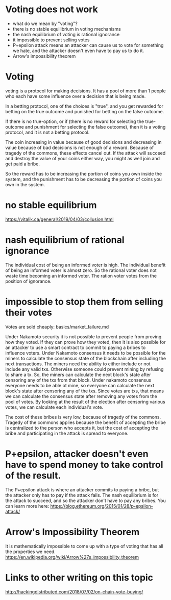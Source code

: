 Voting does not work
==========

* what do we mean by "voting"?
* there is no stable equilibrium in voting mechanisms
* the nash equilibrium of voting is rational ignorance
* it impossible to prevent selling votes
* P+epsilon attack means an attacker can cause us to vote for something we hate, and the attacker doesn't even have to pay us to do it.
* Arrow's impossibility theorem


Voting
=========

voting is a protocol for making decisions. It has a pool of more than 1 people who each have some influence over a decision that is being made.

In a betting protocol, one of the choices is "true", and you get rewarded for betting on the true outcome and punished for betting on the false outcome.

If there is no true-option, or if (there is no reward for selecting the true-outcome and punishment for selecting the false outcome), then it is a voting protocol, and it is not a betting protocol.

The coin increasing in value because of good decisions and decreasing in value because of bad decisions is not enough of a reward.
Because of tragedy of the commons, these effects cancel out. 
If the attack will succeed and destroy the value of your coins either way, you might as well join and get paid a bribe.

So the reward has to be increasing the portion of coins you own inside the system, and the punishment has to be decreasing the portion of coins you own in the system.

no stable equilibrium
==========
https://vitalik.ca/general/2019/04/03/collusion.html


nash equilibrium of rational ignorance
=========
The individual cost of being an informed voter is high. The individual benefit of being an informed voter is almost zero. So the rational voter does not waste time becoming an informed voter. The ration voter votes from the position of ignorance.

impossible to stop them from selling their votes
========
Votes are sold cheaply: basics/market_failure.md

Under Nakamoto security it is not possible to prevent people from proving how they voted. If they can prove how they voted, then it is also possible for an attacker to use a smart contract to commit to paying a bribes to influence voters.
Under Nakamoto consensus it needs to be possible for the miners to calculate the consensus state of the blockchain after including the next transactions.
The miners need the ability to either include or not include any valid txs. Otherwise someone could prevent mining by refusing to share a tx.
So, the miners can calculate the next block's state after censoring any of the txs from that block.
Under nakamoto consensus everyone needs to be able ot mine, so everyone can calculate the next block's state after censoring any of the txs.
Since votes are txs, that means we can calculate the consensus state after removing any votes from the pool of votes.
By looking at the result of the election after censoring various votes, we can calculate each individual's vote.

The cost of these bribes is very low, because of tragedy of the commons.
Tragedy of the commons applies because the benefit of accepting the bribe is centralized to the person who accepts it, but the cost of accepting the bribe and participating in the attack is spread to everyone.

P+epsilon, attacker doesn't even have to spend money to take control of the result.
========
The P+epsilon attack is where an attacker commits to paying a bribe, but the attacker only has to pay if the attack fails.
The nash equilibrium is for the attack to succeed, and so the attacker don't have to pay any bribes.
You can learn more here:
https://blog.ethereum.org/2015/01/28/p-epsilon-attack/

Arrow's Impossibility Theorem
======
It is mathematically impossible to come up with a type of voting that has all the properties we need.
https://en.wikipedia.org/wiki/Arrow%27s_impossibility_theorem

Links to other writing on this topic
========

http://hackingdistributed.com/2018/07/02/on-chain-vote-buying/

